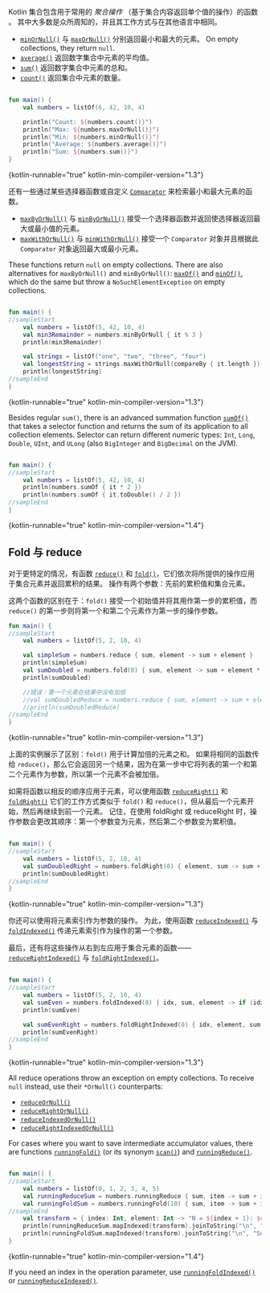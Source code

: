 [//]: # (title: 聚合操作)

Kotlin 集合包含用于常用的 _聚合操作_ （基于集合内容返回单个值的操作）的函数 。
其中大多数是众所周知的，并且其工作方式与在其他语言中相同。

* [`minOrNull()`](https://kotlinlang.org/api/latest/jvm/stdlib/kotlin.collections/min-or-null.html) 与 [`maxOrNull()`](https://kotlinlang.org/api/latest/jvm/stdlib/kotlin.collections/max-or-null.html) 分别返回最小和最大的元素。 On empty collections, they return `null`.
* [`average()`](https://kotlinlang.org/api/latest/jvm/stdlib/kotlin.collections/average.html) 返回数字集合中元素的平均值。
* [`sum()`](https://kotlinlang.org/api/latest/jvm/stdlib/kotlin.collections/sum.html) 返回数字集合中元素的总和。
* [`count()`](https://kotlinlang.org/api/latest/jvm/stdlib/kotlin.collections/count.html) 返回集合中元素的数量。

```kotlin

fun main() {
    val numbers = listOf(6, 42, 10, 4)

    println("Count: ${numbers.count()}")
    println("Max: ${numbers.maxOrNull()}")
    println("Min: ${numbers.minOrNull()}")
    println("Average: ${numbers.average()}")
    println("Sum: ${numbers.sum()}")
}
```
{kotlin-runnable="true" kotlin-min-compiler-version="1.3"}

还有一些通过某些选择器函数或自定义 [`Comparator`](https://kotlinlang.org/api/latest/jvm/stdlib/kotlin/-comparator/index.html) 来检索最小和最大元素的函数。

* [`maxByOrNull()`](https://kotlinlang.org/api/latest/jvm/stdlib/kotlin.collections/max-by.html) 与 [`minByOrNull()`](https://kotlinlang.org/api/latest/jvm/stdlib/kotlin.collections/min-by-or-null.html) 接受一个选择器函数并返回使选择器返回最大或最小值的元素。
* [`maxWithOrNull()`](https://kotlinlang.org/api/latest/jvm/stdlib/kotlin.collections/max-with.html) 与 [`minWithOrNull()`](https://kotlinlang.org/api/latest/jvm/stdlib/kotlin.collections/min-with-or-null.html) 接受一个 `Comparator` 对象并且根据此 `Comparator` 对象返回最大或最小元素。

These functions return `null` on empty collections. There are also alternatives for `maxByOrNull()` and `minByOrNull()`: 
[`maxOf()`](https://kotlinlang.org/api/latest/jvm/stdlib/kotlin.collections/max-of.html) and [`minOf()`](https://kotlinlang.org/api/latest/jvm/stdlib/kotlin.collections/min-of.html), 
which do the same but throw a `NoSuchElementException` on empty collections.

```kotlin

fun main() {
//sampleStart
    val numbers = listOf(5, 42, 10, 4)
    val min3Remainder = numbers.minByOrNull { it % 3 }
    println(min3Remainder)

    val strings = listOf("one", "two", "three", "four")
    val longestString = strings.maxWithOrNull(compareBy { it.length })
    println(longestString)
//sampleEnd
}
```
{kotlin-runnable="true" kotlin-min-compiler-version="1.3"}

Besides regular `sum()`, there is an advanced summation function [`sumOf()`](https://kotlinlang.org/api/latest/jvm/stdlib/kotlin.collections/sum-of.html)
that takes a selector function and returns the sum of its application to all collection elements. Selector can return 
different numeric types: `Int`, `Long`, `Double`, `UInt`, and `ULong` (also `BigInteger` and `BigDecimal` on the JVM).

```kotlin

fun main() {
//sampleStart
    val numbers = listOf(5, 42, 10, 4)
    println(numbers.sumOf { it * 2 })
    println(numbers.sumOf { it.toDouble() / 2 })
//sampleEnd
}
```
{kotlin-runnable="true" kotlin-min-compiler-version="1.4"}

## Fold 与 reduce

对于更特定的情况，有函数 [`reduce()`](https://kotlinlang.org/api/latest/jvm/stdlib/kotlin.collections/reduce.html) 和 [`fold()`](https://kotlinlang.org/api/latest/jvm/stdlib/kotlin.collections/fold.html)，它们依次将所提供的操作应用于集合元素并返回累积的结果。
操作有两个参数：先前的累积值和集合元素。

这两个函数的区别在于：`fold()` 接受一个初始值并将其用作<!--
-->第一步的累积值，而 `reduce()` 的第一步则将第一个和第二个元素作为第一步的操作参数。

```kotlin
fun main() {
//sampleStart
    val numbers = listOf(5, 2, 10, 4)

    val simpleSum = numbers.reduce { sum, element -> sum + element }
    println(simpleSum)
    val sumDoubled = numbers.fold(0) { sum, element -> sum + element * 2 }
    println(sumDoubled)

    //错误：第一个元素在结果中没有加倍
    //val sumDoubledReduce = numbers.reduce { sum, element -> sum + element * 2 }
    //println(sumDoubledReduce)
//sampleEnd
}
```
{kotlin-runnable="true" kotlin-min-compiler-version="1.3"}

上面的实例展示了区别：`fold()` 用于计算加倍的元素之和。
如果将相同的函数传给 `reduce()`，那么它会返回另一个结果，因为在第一步中它将列表的第一个和第二个<!--
-->元素作为参数，所以第一个元素不会被加倍。

如需将函数以相反的顺序应用于元素，可以使用函数 [`reduceRight()`](https://kotlinlang.org/api/latest/jvm/stdlib/kotlin.collections/reduce-right.html)
和 [`foldRight()`](https://kotlinlang.org/api/latest/jvm/stdlib/kotlin.collections/fold-right.html)
它们的工作方式类似于 `fold()` 和 `reduce()`，但从最后一个元素开始，然后再继续到前一个元素。
记住，在使用 foldRight 或 reduceRight 时，操作参数会更改其顺序：第一个参数变为元素，然后第二个参数变为累积值。

```kotlin

fun main() {
//sampleStart
    val numbers = listOf(5, 2, 10, 4)
    val sumDoubledRight = numbers.foldRight(0) { element, sum -> sum + element * 2 }
    println(sumDoubledRight)
//sampleEnd
}
```
{kotlin-runnable="true" kotlin-min-compiler-version="1.3"}

你还可以使用将元素索引作为参数的操作。
为此，使用函数 [`reduceIndexed()`](https://kotlinlang.org/api/latest/jvm/stdlib/kotlin.collections/reduce-indexed.html)
与 [`foldIndexed()`](https://kotlinlang.org/api/latest/jvm/stdlib/kotlin.collections/fold-indexed.html) 传递元素<!--
-->索引作为操作的第一个参数。

最后，还有将这些操作从右到左应用于集合元素的函数——[`reduceRightIndexed()`](https://kotlinlang.org/api/latest/jvm/stdlib/kotlin.collections/reduce-right-indexed.html)
与 [`foldRightIndexed()`](https://kotlinlang.org/api/latest/jvm/stdlib/kotlin.collections/fold-right-indexed.html)。

```kotlin

fun main() {
//sampleStart
    val numbers = listOf(5, 2, 10, 4)
    val sumEven = numbers.foldIndexed(0) { idx, sum, element -> if (idx % 2 == 0) sum + element else sum }
    println(sumEven)

    val sumEvenRight = numbers.foldRightIndexed(0) { idx, element, sum -> if (idx % 2 == 0) sum + element else sum }
    println(sumEvenRight)
//sampleEnd
}
```
{kotlin-runnable="true" kotlin-min-compiler-version="1.3"}

All reduce operations throw an exception on empty collections. To receive `null` instead, use their `*OrNull()` counterparts:
* [`reduceOrNull()`](https://kotlinlang.org/api/latest/jvm/stdlib/kotlin.collections/reduce-or-null.html)
* [`reduceRightOrNull()`](https://kotlinlang.org/api/latest/jvm/stdlib/kotlin.collections/reduce-right-or-null.html)
* [`reduceIndexedOrNull()`](https://kotlinlang.org/api/latest/jvm/stdlib/kotlin.collections/reduce-indexed-or-null.html)
* [`reduceRightIndexedOrNull()`](https://kotlinlang.org/api/latest/jvm/stdlib/kotlin.collections/reduce-right-indexed-or-null.html)

For cases where you want to save intermediate accumulator values, there are functions
[`runningFold()`](https://kotlinlang.org/api/latest/jvm/stdlib/kotlin.collections/running-fold.html) (or its synonym [`scan()`](https://kotlinlang.org/api/latest/jvm/stdlib/kotlin.collections/scan.html)) 
and [`runningReduce()`](https://kotlinlang.org/api/latest/jvm/stdlib/kotlin.collections/running-reduce.html).

```kotlin

fun main() {
//sampleStart
    val numbers = listOf(0, 1, 2, 3, 4, 5)
    val runningReduceSum = numbers.runningReduce { sum, item -> sum + item }
    val runningFoldSum = numbers.runningFold(10) { sum, item -> sum + item }
//sampleEnd
    val transform = { index: Int, element: Int -> "N = ${index + 1}: $element" }
    println(runningReduceSum.mapIndexed(transform).joinToString("\n", "Sum of first N elements with runningReduce:\n"))
    println(runningFoldSum.mapIndexed(transform).joinToString("\n", "Sum of first N elements with runningFold:\n"))
}
```
{kotlin-runnable="true" kotlin-min-compiler-version="1.4"}

If you need an index in the operation parameter, use [`runningFoldIndexed()`](https://kotlinlang.org/api/latest/jvm/stdlib/kotlin.collections/running-fold-indexed.html)
or [`runningReduceIndexed()`](https://kotlinlang.org/api/latest/jvm/stdlib/kotlin.collections/running-reduce-indexed.html).